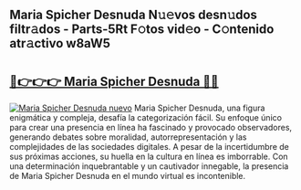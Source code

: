 ## Maria Spicher Desnuda N𝚞𝚎vos desn𝚞dos filtr𝚊dos - Parts-5Rt F𝚘tos vid𝚎o - C𝚘ntenido atr𝚊ctivo w8aW5

# <h2><a href="http://mbdhib.tromn.icu/?c=Maria+Spicher+Desnuda">🔗👉👉👉 Maria Spicher Desnuda 🔗🔗</a></h2>

[![Maria Spicher Desnuda nuevo](https://i.imgur.com/pEAQMta.gif)](http://mbdhib.tromn.icu/?c=Maria+Spicher+Desnuda)
Maria Spicher Desnuda, una figura enigmática y compleja, desafía la categorización fácil. Su enfoque único para crear una presencia en línea ha fascinado y provocado observadores, generando debates sobre moralidad, autorrepresentación y las complejidades de las sociedades digitales. A pesar de la incertidumbre de sus próximas acciones, su huella en la cultura en línea es imborrable. Con una determinación inquebrantable y un cautivador innegable, la presencia de Maria Spicher Desnuda en el mundo virtual es incontenible.
